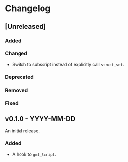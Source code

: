 # Changelog

## [Unreleased]

### Added


### Changed

- Switch to subscript instead of explicitly call `struct_set`.

### Deprecated
### Removed
### Fixed

## v0.1.0 - YYYY-MM-DD

An initial release.

### Added

- A hook to `gml_Script`.
